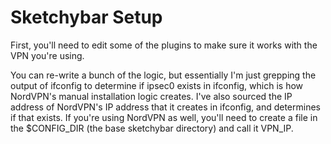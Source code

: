 # Sketchybar Setup

First, you'll need to edit some of the plugins to make sure it works with the VPN you're using. 

You can re-write a bunch of the logic, but essentially I'm just grepping the output of ifconfig to determine if ipsec0 exists in ifconfig, which is how NordVPN's manual installation logic creates. I've also sourced the IP address of NordVPN's IP address that it creates in ifconfig, and determines if that exists. If you're using NordVPN as well, you'll need to create a file in the $CONFIG_DIR (the base sketchybar directory) and call it VPN_IP.

